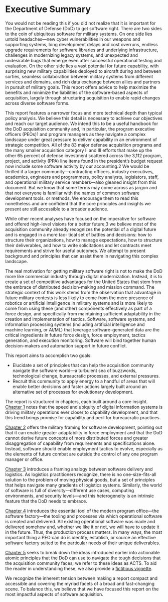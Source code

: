 # Executive Summary
You would not be reading this if you did not realize that it is important for the Department of Defense (DoD) to get software right. There are two sides to the coin of ubiquitous software for military systems. On one side lies untold headaches—new cyber vulnerabilities in our weapons and supporting systems, long development delays and cost overruns, endless upgrade requirements for software libraries and underlying infrastructure, challenges in modernizing legacy systems, and unexpected and undesirable bugs that emerge even after successful operational testing and evaluation. On the other side lies a vast potential for future capability, with surprising new military capabilities deployed to aircraft during and between sorties, seamless collaboration between military systems from different services and domains, and rich data exchange between allies and partners in pursuit of military goals. This report offers advice to help maximize the benefits and minimize the liabilities of the software-based aspects of acquisition, largely through structuring acquisition to enable rapid changes across diverse software forms.


This report features a narrower focus and more technical depth than typical policy analysis. We believe this detail is necessary to achieve our objectives and reach our target audience. We intend this to be a useful handbook for the DoD acquisition community and, in particular, the program executive officers (PEOs)1 and program managers as they navigate a complex landscape under great pressure to deliver capability in an environment of strategic competition. All of the 83 major defense acquisition programs and the many smaller acquisition category II and III efforts that make up the other 65 percent of defense investment scattered across the 3,112 program, project, and activity (PPA) line items found in the president’s budget request now include some software activity by our accounting.2 We would be thrilled if a larger community—contracting officers, industry executives, academics, engineers and programmers, policy analysts, legislators, staff, and operational military service members—also gleaned insight from this document. But we know that some terms may come across as jargon and that not everyone is familiar with the names of common software development tools.
or methods. We encourage them to read this nonetheless and are confident that the core principles and insights we present are still accessible to a broader audience.


While other recent analyses have focused on the imperative for software and offered high-level visions for a better future,3 we believe most of the acquisition community already recognizes the potential of a digital future and is engaged in a more tac- tical set of battles and decisions: how to structure their organizations, how to manage expectations, how to structure their deliverables, and how to write solicitations and let contracts meet requirements and strive for useful outcomes. We attempt to present background and principles that can assist them in navigating this complex landscape.


The real motivation for getting military software right is not to make the DoD more like commercial industry through digital modernization. Instead, it is to create a set of competitive advantages for the United States that stem from the embrace of distributed decision-making and mission command. The strategic context of this work stems from the observation that advantage in future military contests is less likely to come from the mere presence of robotics or artificial intelligence in military systems and is more likely to come from using these (and other) components effectively as part of a force design, and specifically from maintaining sufficient adaptability in the creation and implementation of tactics. Software, software systems, and information processing systems (including artificial intelligence and machine learning, or AI/ML) that leverage software-generated data are the critical ingredients in future force design, force employment, tactics generation, and execution monitoring. Software will bind together human decision-makers and automation support in future conflict.


This report aims to accomplish two goals:
* Elucidate a set of principles that can help the acquisition community navigate the software world—a turbulent sea of buzzwords, technological change, bureaucratic processes, and external pressures.
* Recruit this community to apply energy to a handful of areas that will enable better decisions and faster actions largely built around an alternative set of processes for evolutionary development.

The report is structured in chapters, each built around a core insight. [Chapter 1](introduction.md) notes that the speed and ubiquity of digital information systems is driving military operations ever closer to capability development, and that this trend brings promise for capability and peril for bureaucratic practices.


[Chapter 2](adaptability.md) offers the military framing for software development, pointing out that it can enable greater adaptability in force employment and that the DoD cannot derive future concepts of more distributed forces and greater disaggregation of capability from requirements and specifications alone. Instead, software should enable employment tactics to evolve, especially as the elements of future combat are outside the control of any one program manager or office.


[Chapter 3](digital-logistics.md) introduces a framing analogy between software delivery and logistics. As logistics practitioners recognize, there is no one-size-fits-all solution to the problem of moving physical goods, but a set of principles that helps navigate many gradients of logistics systems. Similarly, the world of software is full of diversity—different use cases, computing environments, and security levels—and this heterogeneity is an intrinsic feature that the DoD needs to embrace.


[Chapter 4](modern-software-factory.md) introduces the essential tool of the modern program office—the software factory—the tooling and processes via which operational software is created and delivered. All existing operational software was made and delivered somehow and, whether we like it or not, we will have to update it in the future. Thus, the production process matters. In many ways, the most important thing a PEO can do is identify, establish, or source an effective software factory suited to the particular needs of their unique deliverables.


[Chapter 5](applied-software-acquisition.md) seeks to break down the ideas introduced earlier into actionable atomic principles that the DoD can use to navigate the tough decisions that the acquisition community faces; we refer to these ideas as ACTS. To aid the reader in understanding these, we also provide a [fictitious vignette](exercising-acts-vignette.md).


We recognize the inherent tension between making a report compact and accessible and covering the myriad facets of a broad and fast-changing scene. To balance this, we believe that we have focused this report on the most impactful aspects of software acquisition.
